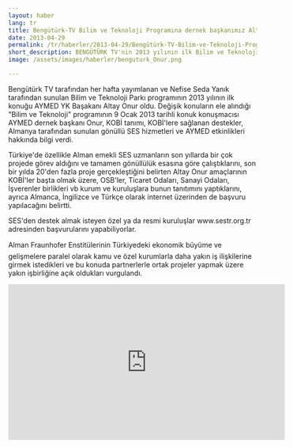 ```yaml
---
layout: haber
lang: tr
title: Bengütürk-TV Bilim ve Teknoloji Programına dernek başkanımız Altay Onur konuk oldu
date: 2013-04-29
permalink: /tr/haberler/2013-04-29/Bengütürk-TV-Bilim-ve-Teknoloji-Programina-dernek-baskanimiz-Altay-Onur-konuk-oldu
short_description: BENGÜTÜRK TV'nin 2013 yılının ilk Bilim ve Teknoloji Programına dernek başkanımız Altay Onur konuk olarak katıldı.
image: /assets/images/haberler/benguturk_Onur.png

---
```


<p>
Bengütürk TV tarafından her hafta yayımlanan ve Nefise Seda Yanık tarafından sunulan Bilim ve Teknoloji Parkı  programının 2013 yılının ilk konuğu AYMED YK Başakanı Altay Onur oldu. Değişik konuların ele alındığı "Bilim ve Teknoloji" programının 9 Ocak 2013 tarihli konuk konuşmacısı AYMED dernek başkanı Onur, KOBİ  tanımı, KOBİ'lere sağlanan destekler, Almanya tarafından sunulan gönüllü SES hizmetleri ve AYMED etkinlikleri hakkında bilgi verdi.
</p>
<p>
Türkiye'de özellikle Alman emekli SES uzmanların son yıllarda bir çok projede görev aldığını ve tamamen gönüllülük esasına göre çalıştıklarını, son bir yılda 20'den fazla proje gerçekleştiğini belirten Altay Onur amaçlarının KOBİ'ler başta olmak üzere, OSB'ler, Ticaret Odaları, Sanayi Odaları, İşverenler birlikleri vb kurum ve kuruluşlara bunun tanıtımını yaptıklarını,  ayrıca Almanca, İngilizce ve Türkçe olarak internet üzerinden de başvuru yapılacağını belirtti.
</p>
<p>
SES'den destek almak isteyen özel ya da resmi kuruluşlar www.sestr.org.tr adresinden başvurularını yapabiliyorlar.
</p>
<p>
Alman Fraunhofer Enstitülerinin Türkiyedeki ekonomik büyüme ve gelişmelere paralel olarak kamu  ve özel kurumlarla daha yakın iş ilişkilerine girmek istedikleri ve bu konuda partnerlerle ortak projeler yapmak üzere yakın işbirliğine açık oldukları vurgulandı.
</p>

<iframe width="560" height="315" src="https://www.youtube.com/embed/_ed40ewjX7k" title="YouTube video player" frameborder="0" allow="accelerometer; autoplay; clipboard-write; encrypted-media; gyroscope; picture-in-picture; web-share" allowfullscreen></iframe>

<br />